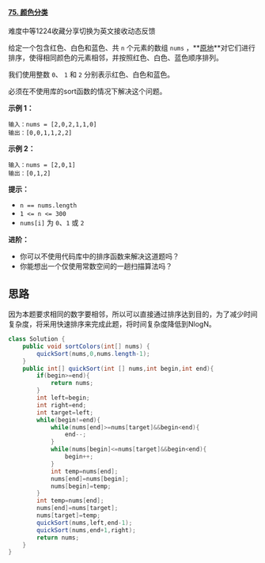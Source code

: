 #### [75. 颜色分类](https://leetcode-cn.com/problems/sort-colors/)

难度中等1224收藏分享切换为英文接收动态反馈

给定一个包含红色、白色和蓝色、共 `n` 个元素的数组 `nums` ，**[原地](https://baike.baidu.com/item/原地算法)**对它们进行排序，使得相同颜色的元素相邻，并按照红色、白色、蓝色顺序排列。

我们使用整数 `0`、 `1` 和 `2` 分别表示红色、白色和蓝色。



必须在不使用库的sort函数的情况下解决这个问题。

 

**示例 1：**

```
输入：nums = [2,0,2,1,1,0]
输出：[0,0,1,1,2,2]
```

**示例 2：**

```
输入：nums = [2,0,1]
输出：[0,1,2]
```

 

**提示：**

- `n == nums.length`
- `1 <= n <= 300`
- `nums[i]` 为 `0`、`1` 或 `2`

 

**进阶：**

- 你可以不使用代码库中的排序函数来解决这道题吗？
- 你能想出一个仅使用常数空间的一趟扫描算法吗？

## 思路

​	因为本题要求相同的数字要相邻，所以可以直接通过排序达到目的，为了减少时间复杂度，将采用快速排序来完成此题，将时间复杂度降低到NlogN。

```java
class Solution {
    public void sortColors(int[] nums) {
        quickSort(nums,0,nums.length-1);
    }
    public int[] quickSort(int [] nums,int begin,int end){
        if(begin>=end){
            return nums;
        }
        int left=begin;
        int right=end;
        int target=left;
        while(begin!=end){
            while(nums[end]>=nums[target]&&begin<end){
                end--;
            }
            while(nums[begin]<=nums[target]&&begin<end){
                begin++;
            }
            int temp=nums[end];
            nums[end]=nums[begin];
            nums[begin]=temp;
        }
        int temp=nums[end];
        nums[end]=nums[target];
        nums[target]=temp;
        quickSort(nums,left,end-1);
        quickSort(nums,end+1,right);
        return nums;
    }
}
```
